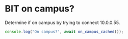 # BIT on campus?

Determine if on campus by trying to connect 10.0.0.55.

```typescript
console.log("On campus?", await on_campus_cached());
```
